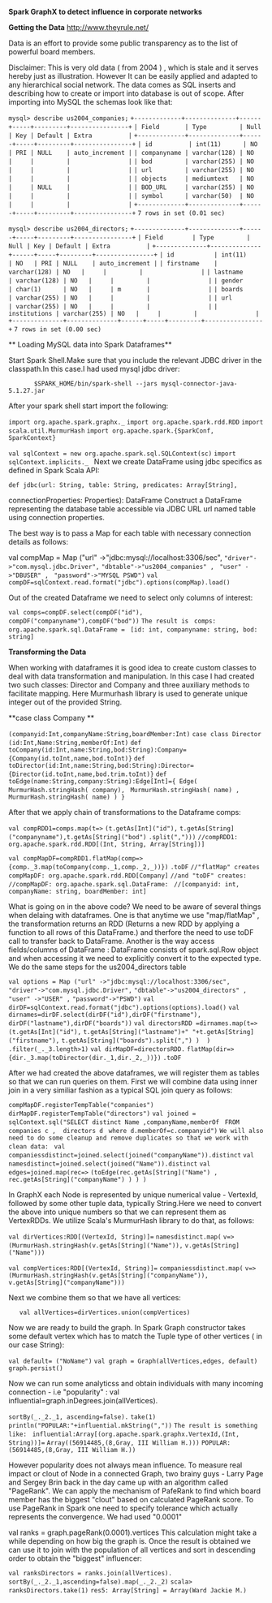 **Spark GraphX to detect influence in corporate networks**

**Getting the Data**
http://www.theyrule.net/

Data is an effort to provide some public transparency as to the list of powerful board members.

Disclaimer: This is very old data ( from 2004 ) , which is stale and it serves hereby just as illustration. However It can be easily applied and adapted to any hierarchical social network. The data comes as SQL inserts and describing how to create or import into database is out of scope. After importing into MySQL the schemas look like that:


`mysql> describe us2004_companies;`
`+-------------+--------------+------+-----+---------+----------------+`
`| Field       | Type         | Null | Key | Default | Extra          |`
`+-------------+--------------+------+-----+---------+----------------+`
`| id          | int(11)      | NO   | PRI | NULL    | auto_increment |`
`| companyname | varchar(128) | NO   |     |         |                |`
`| bod         | varchar(255) | NO   |     |         |                |`
`| url         | varchar(255) | NO   |     |         |                |`
`| objects     | mediumtext   | NO   |     | NULL    |                |`
`| BOD_URL     | varchar(255) | NO   |     |         |                |`
`| symbol      | varchar(50)  | NO   |     |         |                |`
`+-------------+--------------+------+-----+---------+----------------+`
`7 rows in set (0.01 sec)`

`mysql> describe us2004_directors;`
`+--------------+--------------+------+-----+---------+----------------+`
`| Field        | Type         | Null | Key | Default | Extra          |`
`+--------------+--------------+------+-----+---------+----------------+`
`| id           | int(11)      | NO   | PRI | NULL    | auto_increment |`
`| firstname    | varchar(128) | NO   |     |         |                |`
`| lastname     | varchar(128) | NO   |     |         |                |`
`| gender       | char(1)      | NO   |     | m       |                |`
`| boards       | varchar(255) | NO   |     |         |                |`
`| url          | varchar(255) | NO   |     |         |                |`
`| institutions | varchar(255) | NO   |     |         |                |`
`+--------------+--------------+------+-----+---------+----------------+`
`7 rows in set (0.00 sec)`


** Loading MySQL data into Spark Dataframes**
 
Start Spark Shell.Make sure that you include the relevant JDBC driver in the classpath.In this case.I had used mysql jdbc driver: 

           $SPARK_HOME/bin/spark-shell --jars mysql-connector-java-5.1.27.jar 

After your spark shell start import the following: 


`import org.apache.spark.graphx._`
`import org.apache.spark.rdd.RDD`
`import scala.util.MurmurHash`
`import org.apache.spark.{SparkConf, SparkContext}`

`val sqlContext = new org.apache.spark.sql.SQLContext(sc)`
`import sqlContext.implicits._ `
Next we create DataFrame using jdbc specifics as defined in Spark Scala API: 

`def jdbc(url: String, table: String, predicates: Array[String],`

connectionProperties: Properties): DataFrame
Construct a DataFrame representing the database table accessible
via JDBC URL url named table using connection properties.

The best way is to pass a Map for each table with necessary connection details as follows: 

val compMap = Map ("url" ->"jdbc:mysql://localhost:3306/sec",
`"driver"->"com.mysql.jdbc.Driver",`
`"dbtable"->"us2004_companies" , `
`"user" ->"DBUSER" , `
`"password"->"MYSQL PSWD")`
`val compDF=sqlContext.read.format("jdbc").options(compMap).load()`

Out of the created Dataframe we need to select only columns of interest: 

`val comps=compDF.select(compDF("id"),`
`compDF("companyname"),compDF("bod"))`
`The result is `
`comps: org.apache.spark.sql.DataFrame = `
`[id: int, companyname: string, bod: string]`


**Transforming the Data**

When working with dataframes it is good idea to create custom classes to deal with data transformation and manipulation. In this case I had created two such classes: Director and Company and three auxiliary methods to facilitate mapping. Here Murmurhash library is used to generate unique integer out of the provided String.


**case class Company **

`(companyid:Int,companyName:String,boardMember:Int)`
`case class Director (id:Int,Name:String,memberOf:Int)`
`def toCompany(id:Int,name:String,bod:String):Company={Company(id.toInt,name,bod.toInt)}`
`def toDirector(id:Int,name:String,bod:String):Director={Director(id.toInt,name,bod.trim.toInt)}`
`def toEdge(name:String,company:String):Edge[Int]={ Edge( MurmurHash.stringHash( company), `
`MurmurHash.stringHash( name) , MurmurHash.stringHash( name) ) }`


After that we apply chain of transformations to the Dataframe comps: 

`val compRDD1=comps.map(t=>`
`(t.getAs[Int]("id"),`
`t.getAs[String]("companyname"),t.getAs[String]("bod")`
`.split(",")))`
`//compRDD1: org.apache.spark.rdd.RDD[(Int, String, Array[String])]`

`val compMapDF=compRDD1.flatMap(comp=>`
`{comp._3.map(toCompany(comp._1,comp._2,_))})`
`.toDF`
`//"flatMap" creates compMapDF: org.apache.spark.rdd.RDD[Company]`
`//and "toDF" creates:`
`//compMapDF: org.apache.spark.sql.DataFrame: `
`//[companyid: int, companyName: string, boardMember: int]`


What is going on in the above code? We need to be aware of several things when delaing with dataframes. One is that anytime we use "map/flatMap" , the transformation returns an RDD (Returns a new RDD by applying a function to all rows of this DataFrame.) and therfore the need to use toDF call to transfer back to DataFrame. Another is the way access fields/columns of DataFrame : DataFrame consists of spark.sql.Row object and when accessing it we need to explicitly convert it to the expected type. We do the same steps for the us2004_directors table 

`val options = Map ("url" ->"jdbc:mysql://localhost:3306/sec",`
`"driver"->"com.mysql.jdbc.Driver",`
`"dbtable"->"us2004_directors" ,`
`"user" ->"USER" ,`
`"password"->"PSWD")`
`val dirDF=sqlContext.read.format("jdbc").options(options).load()`
`val dirnames=dirDF.select(dirDF("id"),dirDF("firstname"),`
`dirDF("lastname"),dirDF("boards"))`
`val directorsRDD =dirnames.map(t=>(t.getAs[Int]("id"),`
`t.getAs[String]("lastname")+" "+t.getAs[String]("firstname"),`
`t.getAs[String]("boards").split(",") )  )`
`.filter(_._3.length>1)`
`val dirMapDF=directorsRDD.`
`flatMap(dir=>{dir._3.map(toDirector(dir._1,dir._2,_))})`
`.toDF`


After we had created the above dataframes, we will register them as tables so that we can run queries on them. First we will combine data using inner join in a very similiar fashion as a typical SQL join query as follows:

`compMapDF.registerTempTable("companies")`
`dirMapDF.registerTempTable("directors")`
`val joined = `
`sqlContext.sql("SELECT distinct Name ,companyName,memberOf `
`FROM companies c ,  directors d `
`where d.memberOf=c.companyid")`
`We will also need to do some cleanup and remove duplicates so that we work with clean data: `
`val companiessdistinct=joined.select(joined("companyName")).distinct`
`val namesdistinct=joined.select(joined("Name")).distinct`
`val edges=joined.map(rec=>`
`(toEdge(rec.getAs[String]("Name") , `
`rec.getAs[String]("companyName") ) ) )`


In GraphX each Node is represented by unique numerical value - VertexId, followed by some other tuple data, typically String.Here we need to convert the above into unique numbers so that we can represent them as VertexRDDs. We utilize Scala's MurmurHash library to do that, as follows:

`val dirVertices:RDD[(VertexId, String)]=`
`namesdistinct.map(`
`v=>`
`(MurmurHash.stringHash(v.getAs[String]("Name")),`
`v.getAs[String]("Name")))`

`val compVertices:RDD[(VertexId, String)]=`
`companiessdistinct.map(`
`v=>`
`(MurmurHash.stringHash(v.getAs[String]("companyName")),`
`v.getAs[String]("companyName")))`

Next we combine them so that we have all vertices: 

       val allVertices=dirVertices.union(compVertices)

Now we are ready to build the graph. In Spark Graph constructor takes some default vertex which has to match the Tuple type of other vertices ( in our case String): 

`val default= ("NoName")`
`val graph = Graph(allVertices,edges, default)`
`graph.persist()`

Now we can run some analyticss and obtain individuals with many incoming connection - i.e "popularity" : 
val influential=graph.inDegrees.join(allVertices).

`sortBy(_._2._1, ascending=false).`
`take(1)`
`println("POPULAR:"+influential.mkString(","))`
`The result is something like: `
`influential:Array[(org.apache.spark.graphx.VertexId,(Int, String))]=`
`Array((56914485,(8,Gray, III William H.)))`
`POPULAR:(56914485,(8,Gray, III William H.))`


However popularity does not always mean influence. To measure real impact or clout of Node in a connected Graph, two brainy guys - Larry Page and Sergey Brin back in the day came up with an algorithm called "PageRank". We can apply the mechanism of PafeRank to find which board member has the biggest "clout" based on calculated PageRank score. To use PageRank in Spark one need to specify tolerance which actually represents the convergence. We had used "0.0001"

val ranks = graph.pageRank(0.0001).vertices
This calculation might take a while depending on how big the graph is. Once the result is obtained we can use it to join with the population of all vertices and sort in descending order to obtain the "biggest" influencer: 

`val ranksDirectors = ranks.join(allVertices).`
`sortBy(_._2._1,ascending=false).map(_._2._2)`
`scala> ranksDirectors.take(1)`
`res5: Array[String] = Array(Ward Jackie M.)`

